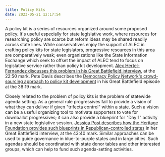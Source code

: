 ```yaml
---
title: Policy Kits
date: 2023-05-21 12:17:54
---
```


A policy kit is a series of resources organized around some proposed policy. It's useful especially for state legislative work, where resources for researching policy are scarce but reform ideas may be shared readily across state lines. While conservatives enjoy the support of ALEC in crafting policy kits for state legislators, progressive resources in this area are comparatively weak; even organizations like the State Information Exchange which seek to offset the impact of ALEC tend to focus on legislative service rather than policy kit development. [Alex Hertel-Fernandez discusses this problem in his Great Battlefield interview](https://www.resistancedashboard.com/node/602), at the 22:50 mark. Pete Davis describes the [Democracy Policy Network's crowd-sourcing approach to policy kit development](https://www.resistancedashboard.com/node/1138) in his Great Battlefield episode at the 38:19 mark.

Closely related to the problem of policy kits is the problem of statewide agenda setting. As a general rule progressives fail to provide a vision of what they can deliver if given "trifecta control" within a state. Such a vision can be a useful organizing tool to motivate supporters to vote for downballot progressives; it can also provide a blueprint for "Day 1" activity in a new state legislative session. [Jessica Post describes how the Heritage Foundation provides such blueprints in Republican-controlled states](https://www.resistancedashboard.com/node/1143) in her Great Battlefield interview, at the 43:40 mark. Similar approaches can be used to guide governance in blue-to-purple states and in large cities. Such agendas should be coordinated with state donor tables and other interested groups, which can help to fund such agenda-setting activities.